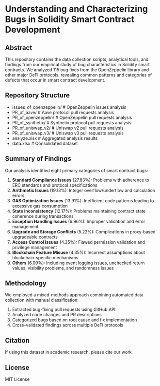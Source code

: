 # Understanding and Characterizing Bugs in Solidity Smart Contract Development

## Abstract
This repository contains the data collection scripts, analytical tools, and findings from our empirical study of bug characteristics in Solidity smart contracts. We analyzed 115 bug fixes from the OpenZeppelin library and other major DeFi protocols, revealing common patterns and categories of defects that occur in smart contract development.

## Repository Structure

- issues_of_openzeppelin/ # OpenZeppelin issues analysis
- PR_of_aave/ # Aave protocol pull requests analysis
- PR_of_openzeppelin/ # OpenZeppelin pull requests analysis
- PR_of_synthetix/ # Synthetix protocol pull requests analysis
- PR_of_uniswap_v2/ # Uniswap v2 pull requests analysis
- PR_of_uniswap_v3/ # Uniswap v3 pull requests analysis
- analyze.xlsx # Aggregated analysis results
- data.xlsx # Consolidated dataset

## Summary of Findings

Our analysis identified eight primary categories of smart contract bugs:

1. **Standard Compliance Issues** (27.83%): Problems with adherence to ERC standards and protocol specifications
2. **Arithmetic Issues** (19.13%): Integer overflow/underflow and calculation errors
3. **GAS Optimization Issues** (13.91%): Inefficient code patterns leading to excessive gas consumption
4. **State Inconsistency** (12.17%): Problems maintaining contract state coherence during transactions
5. **Exception Handling Issues** (6.96%): Improper validation and error management
6. **Upgrade and Storage Conflicts** (5.22%): Complications in proxy-based upgradeable contracts
7. **Access Control Issues** (4.35%): Flawed permission validation and privilege management
8. **Blockchain Feature Misuse** (4.35%): Incorrect assumptions about blockchain-specific mechanisms
9. **Others** (6.09%): Including event logging issues, unchecked return values, visibility problems, and randomness issues

## Methodology

We employed a mixed-methods approach combining automated data collection with manual classification:

1. Extracted bug-fixing pull requests using GitHub API
2. Analyzed code changes and PR descriptions 
3. Categorized bugs based on root cause and fix implementation
4. Cross-validated findings across multiple DeFi protocols

## Citation

If using this dataset in academic research, please cite our work.

## License

MIT License
